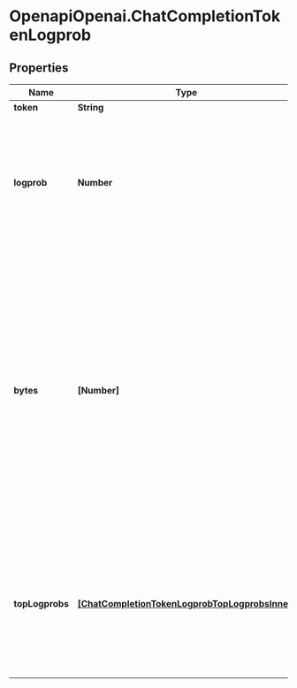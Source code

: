 # OpenapiOpenai.ChatCompletionTokenLogprob

## Properties

Name | Type | Description | Notes
------------ | ------------- | ------------- | -------------
**token** | **String** | The token. | 
**logprob** | **Number** | The log probability of this token, if it is within the top 20 most likely tokens. Otherwise, the value &#x60;-9999.0&#x60; is used to signify that the token is very unlikely. | 
**bytes** | **[Number]** | A list of integers representing the UTF-8 bytes representation of the token. Useful in instances where characters are represented by multiple tokens and their byte representations must be combined to generate the correct text representation. Can be &#x60;null&#x60; if there is no bytes representation for the token. | 
**topLogprobs** | [**[ChatCompletionTokenLogprobTopLogprobsInner]**](ChatCompletionTokenLogprobTopLogprobsInner.md) | List of the most likely tokens and their log probability, at this token position. In rare cases, there may be fewer than the number of requested &#x60;top_logprobs&#x60; returned. | 


